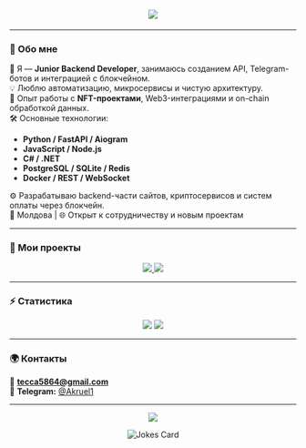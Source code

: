 <h1 align="center">
  <img src="https://readme-typing-svg.herokuapp.com?font=Fira+Code&size=26&duration=3000&pause=800&color=00F5FF&center=true&vCenter=true&width=700&lines=👋+Привет,+я+Akruel!;💻+Backend+Developer+%26+Blockchain+Enthusiast;🚀+Python+%7C+FastAPI+%7C+JavaScript+%7C+C%23+%7C+NFT+%7C+Web3" />
</h1>

---

### 🚀 Обо мне

🎯 Я — **Junior Backend Developer**, занимаюсь созданием API, Telegram-ботов и интеграцией с блокчейном.  
💡 Люблю автоматизацию, микросервисы и чистую архитектуру.  
🧠 Опыт работы с **NFT-проектами**, Web3-интеграциями и on-chain обработкой данных.  
🛠️ Основные технологии:
- **Python / FastAPI / Aiogram**
- **JavaScript / Node.js**
- **C# / .NET**
- **PostgreSQL / SQLite / Redis**
- **Docker / REST / WebSocket**

⚙️ Разрабатываю backend-части сайтов, криптосервисов и систем оплаты через блокчейн.  
📍 Молдова | 🌐 Открыт к сотрудничеству и новым проектам  

---

### 💼 Мои проекты

<p align="center">
  <a href="https://github.com/Akruel/CryptoPayBot">
    <img src="https://github-readme-stats.vercel.app/api/pin/?username=Akruel&repo=CryptoPayBot&theme=tokyonight&hide_border=true" />
  </a>
  <a href="https://github.com/Akruel/NFT-OnChain-Tools">
    <img src="https://github-readme-stats.vercel.app/api/pin/?username=Akruel&repo=NFT-OnChain-Tools&theme=tokyonight&hide_border=true" />
  </a>
</p>

---

### ⚡ Статистика

<p align="center">
  <img src="https://github-readme-stats.vercel.app/api?username=Akruel&show_icons=true&theme=tokyonight&hide_border=true&count_private=true" />
  <img src="https://github-readme-streak-stats.herokuapp.com/?user=Akruel&theme=tokyonight&hide_border=true" />
</p>

---

### 🌍 Контакты

📧 **tecca5864@gmail.com**  
💬 **Telegram:** [@Akruel1](https://t.me/Akruel1)

---

<p align="center">
  <img src="https://github-profile-trophy.vercel.app/?username=Akruel&theme=tokyonight&no-frame=true&no-bg=true&margin-w=15&margin-h=15" />
</p>

<p align="center">
  <img src="https://readme-jokes.vercel.app/api?theme=tokyonight" alt="Jokes Card" />
</p>
